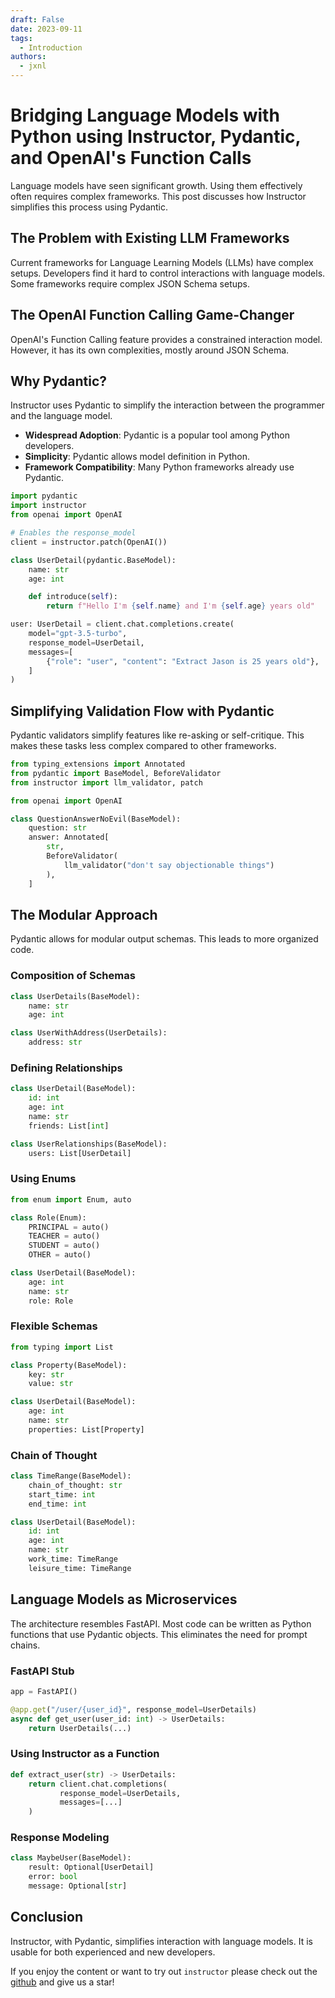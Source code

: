 ```yaml
---
draft: False
date: 2023-09-11
tags:
  - Introduction
authors:
  - jxnl
---
```


# Bridging Language Models with Python using Instructor, Pydantic, and OpenAI's Function Calls

Language models have seen significant growth. Using them effectively often requires complex frameworks. This post discusses how Instructor simplifies this process using Pydantic.

<!-- more -->

## The Problem with Existing LLM Frameworks

Current frameworks for Language Learning Models (LLMs) have complex setups. Developers find it hard to control interactions with language models. Some frameworks require complex JSON Schema setups.

## The OpenAI Function Calling Game-Changer

OpenAI's Function Calling feature provides a constrained interaction model. However, it has its own complexities, mostly around JSON Schema.

## Why Pydantic?

Instructor uses Pydantic to simplify the interaction between the programmer and the language model.

- **Widespread Adoption**: Pydantic is a popular tool among Python developers.
- **Simplicity**: Pydantic allows model definition in Python.
- **Framework Compatibility**: Many Python frameworks already use Pydantic.

```python
import pydantic
import instructor
from openai import OpenAI

# Enables the response_model
client = instructor.patch(OpenAI())

class UserDetail(pydantic.BaseModel):
    name: str
    age: int

    def introduce(self):
        return f"Hello I'm {self.name} and I'm {self.age} years old"

user: UserDetail = client.chat.completions.create(
    model="gpt-3.5-turbo",
    response_model=UserDetail,
    messages=[
        {"role": "user", "content": "Extract Jason is 25 years old"},
    ]
)
```

## Simplifying Validation Flow with Pydantic

Pydantic validators simplify features like re-asking or self-critique. This makes these tasks less complex compared to other frameworks.

```python
from typing_extensions import Annotated
from pydantic import BaseModel, BeforeValidator
from instructor import llm_validator, patch

from openai import OpenAI

class QuestionAnswerNoEvil(BaseModel):
    question: str
    answer: Annotated[
        str,
        BeforeValidator(
            llm_validator("don't say objectionable things")
        ),
    ]
```

## The Modular Approach

Pydantic allows for modular output schemas. This leads to more organized code.

### Composition of Schemas

```python
class UserDetails(BaseModel):
    name: str
    age: int

class UserWithAddress(UserDetails):
    address: str
```

### Defining Relationships

```python
class UserDetail(BaseModel):
    id: int
    age: int
    name: str
    friends: List[int]

class UserRelationships(BaseModel):
    users: List[UserDetail]
```

### Using Enums

```python
from enum import Enum, auto

class Role(Enum):
    PRINCIPAL = auto()
    TEACHER = auto()
    STUDENT = auto()
    OTHER = auto()

class UserDetail(BaseModel):
    age: int
    name: str
    role: Role
```

### Flexible Schemas

```python
from typing import List

class Property(BaseModel):
    key: str
    value: str

class UserDetail(BaseModel):
    age: int
    name: str
    properties: List[Property]
```

### Chain of Thought

```python
class TimeRange(BaseModel):
    chain_of_thought: str
    start_time: int
    end_time: int

class UserDetail(BaseModel):
    id: int
    age: int
    name: str
    work_time: TimeRange
    leisure_time: TimeRange
```

## Language Models as Microservices

The architecture resembles FastAPI. Most code can be written as Python functions that use Pydantic objects. This eliminates the need for prompt chains.

### FastAPI Stub

```python
app = FastAPI()

@app.get("/user/{user_id}", response_model=UserDetails)
async def get_user(user_id: int) -> UserDetails:
    return UserDetails(...)
```

### Using Instructor as a Function

```python
def extract_user(str) -> UserDetails:
    return client.chat.completions(
           response_model=UserDetails,
           messages=[...]
    )
```

### Response Modeling

```python
class MaybeUser(BaseModel):
    result: Optional[UserDetail]
    error: bool
    message: Optional[str]
```

## Conclusion

Instructor, with Pydantic, simplifies interaction with language models. It is usable for both experienced and new developers.

If you enjoy the content or want to try out `instructor` please check out the [github](https://github.com/jxnl/instructor) and give us a star!
